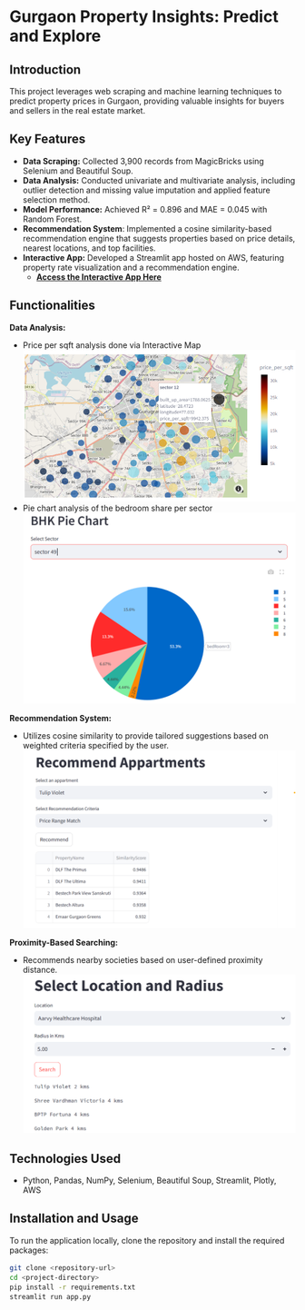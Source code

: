 # Gurgaon Property Insights: Predict and Explore

## Introduction
This project leverages web scraping and machine learning techniques to predict property prices in Gurgaon, providing valuable insights for buyers and sellers in the real estate market.

## Key Features
- **Data Scraping:** Collected 3,900 records from MagicBricks using Selenium and Beautiful Soup.
- **Data Analysis:** Conducted univariate and multivariate analysis, including outlier detection and missing value imputation and applied feature selection method.
- **Model Performance:** Achieved R² = 0.896 and MAE = 0.045 with Random Forest.
-  **Recommendation System**: Implemented a cosine similarity-based recommendation engine that suggests properties based on price details, nearest locations, and top facilities.
- **Interactive App:** Developed a Streamlit app hosted on AWS, featuring property rate visualization and a recommendation engine. 
  - **[Access the Interactive App Here](link_to_your_streamlit_app)**

## Functionalities

**Data Analysis:**
- Price per sqft analysis done via Interactive Map  
  <img src="images/geomap.png" alt="Price per Sqft Interactive Map" width="600" />
- Pie chart analysis of the bedroom share per sector  
  <img src="images/bhk_pie_chart.png" alt="Pie chart Analysis of the Bedroom share per sector" width="600" />

**Recommendation System:**
- Utilizes cosine similarity to provide tailored suggestions based on weighted criteria specified by the user.  
  <img src="images/recommend.png" alt="Recommendation Engine" width="600" />

**Proximity-Based Searching:**
- Recommends nearby societies based on user-defined proximity distance.  
  <img src="images/location_and_radius.png" alt="Proximity Engine" width="600" />

  
## Technologies Used
- Python, Pandas, NumPy, Selenium, Beautiful Soup, Streamlit, Plotly, AWS

## Installation and Usage
To run the application locally, clone the repository and install the required packages:
```bash
git clone <repository-url>
cd <project-directory>
pip install -r requirements.txt
streamlit run app.py
